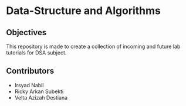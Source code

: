 # Data-Structure and Algorithms

## Objectives
This repository is made to create a collection of incoming and future lab tutorials for DSA subject.

## Contributors
- Irsyad Nabil
- Ricky Arkan Subekti
- Velta Azizah Destiana

